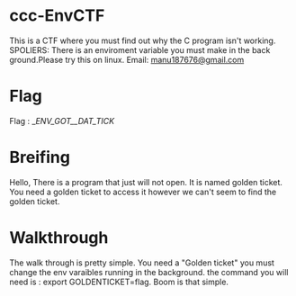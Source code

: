 # ccc-EnvCTF

This is a CTF where you must find out why the C program isn't working. SPOLIERS: There is an enviroment variable you must make in the back ground.Please try this on linux.
Email: manu187676@gmail.com

# Flag

Flag : __ENV_GOT__DAT_TICK_

# Breifing 

Hello, There is a program that just will not open. It is named golden ticket. You need a golden ticket to access it however we can't seem to find the golden ticket. 

# Walkthrough 

The walk through is pretty simple.
You need a "Golden ticket"
you must change the env varaibles running in the background.
the command you will need is : export GOLDENTICKET=flag.
Boom is that simple. 
